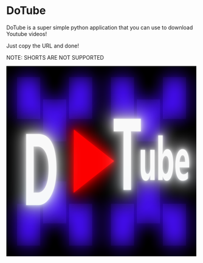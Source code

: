 # DoTube

DoTube is a super simple python application that you can use to download Youtube videos!

Just copy the URL and done!

NOTE: SHORTS ARE NOT SUPPORTED

![icon](https://github.com/simps4simps/DoTube/blob/main/icon/Comp%201_00000.png)
